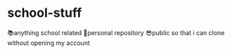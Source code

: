 # school-stuff
📚anything school related
👑personal repository 
😎public so that i can clone without opening my account
